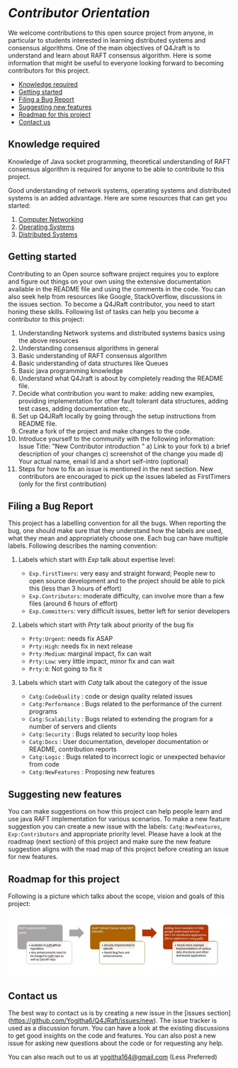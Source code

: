 # *Contributor Orientation*

We welcome contributions to this open source project from anyone, in particular to students interested in learning distributed systems and consensus algorithms. One of the main objectives of Q4Jraft is to understand and learn about RAFT consensus algorithm. Here is some information that might be useful to everyone looking forward to becoming contributors for this project.

* [Knowledge required](#knowledge-required)
* [Getting started](#getting-started)
* [Filing a Bug Report](#filing-a-bug-report)
* [Suggesting new features](#suggesting-new-features)
* [Roadmap for this project](#roadmap-for-this-project)
* [Contact us](#contact-us)

## Knowledge required
Knowledge of Java socket programming, theoretical understanding of RAFT consensus algorithm is required for anyone to be able to contribute to this project.

Good understanding of network systems, operating systems and distributed systems is an added advantage.
Here are some resources that can get you started:
1. [Computer Networking](https://www.udacity.com/course/computer-networking--ud436)
2. [Operating Systems](https://www.udacity.com/course/introduction-to-operating-systems--ud923)
3. [Distributed Systems](https://www.quora.com/Which-is-a-good-online-course-for-studying-distributed-systems-Video-lectures-preferred)

## Getting started
Contributing to an Open source software project requires you to explore and figure out things on your own using the extensive documentation available in the README file and using the comments in the code. You can also seek help from resources like Google, StackOverflow, discussions in the issues section. To become a Q4JRaft contributor, you need to start honing these skills.
Following list of tasks can help you become a contributor to this project:
1. Understanding Network systems and distributed systems basics using the above resources
2. Understanding consensus algorithms in general
3. Basic understanding of RAFT consensus algorithm
4. Basic understanding of data structures like Queues
5. Basic java programming knowledge
6. Understand what Q4Jraft is about by completely reading the README file.
7. Decide what contribution you want to make: adding new examples, providing implementation for other fault tolerant data structures, adding test cases, adding documentation etc.,
8. Set up Q4JRaft locally by going through the setup instructions from README file.
9. Create a fork of the project and make changes to the code.
10. Introduce yourself to the community with the following information:
	Issue Title: "New Contributor introduction <Your Github Name>"
	a) Link to your fork
	b) a brief description of your changes
	c) screenshot of the change you made
	d) Your actual name, email Id and a short self-intro (optional)
11. Steps for how to fix an issue is mentioned in the next section. New contributors are encouraged to pick up the issues labeled as FirstTimers (only for the first contribution)

## Filing a Bug Report
This project has a labelling convention for all the bugs. When reporting the bug, one should make sure that they understand how the labels are used, what they mean and appropriately choose one. Each bug can have multiple labels.
Following describes the naming convention:
1. Labels which start with *Exp* talk about expertise level:
	* `Exp.firstTimers`: very easy and straight forward; People new to open source development and to the project should be able to pick this (less than 3 hours of effort)
	* `Exp.Contributors`: moderate difficulty, can involve more than a few files (around 6 hours of effort)
	* `Exp.Committers`: very difficult issues, better left for senior developers
	
2. Labels which start with *Prty* talk about priority of the bug fix
	* `Prty:Urgent`: needs fix ASAP
	* `Prty:High`: needs fix in next release
	* `Prty:Medium`: marginal impact, fix can wait
	* `Prty:Low`: very little impact, minor fix and can wait
	* `Prty:0`: Not going to fix it 

3. Labels which start with *Catg* talk about the category of the issue
	* `Catg:CodeQuality` : code or design quality related issues
	* `Catg:Performance` : Bugs related to the performance of the current programs
	* `Catg:Scalability` : Bugs related to extending the program for a number of servers and clients
	* `Catg:Security` : Bugs related to security loop holes
	* `Catg:Docs` : User documentation, developer documentation or README, contribution reports
	* `Catg:Logic` : Bugs related to incorrect logic or unexpected behavior from code
	* `Catg:NewFeatures` : Proposing new features

## Suggesting new features
You can make suggestions on how this project can help people learn and use java RAFT implementation for various scenarios. To make a new feature suggestion you can create a new issue with the labels: `Catg:NewFeatures`, `Exp:Contributors` and appropriate priority level. Please have a look at the roadmap (next section) of this project and make sure the new feature suggestion aligns with the road map of this project before creating an issue for new features.

## Roadmap for this project
Following is a picture which talks about the scope, vision and goals of this project:

![RoadMap.JPG](images/RoadMap.JPG)

## Contact us
The best way to contact us is by creating a new issue in the [issues section] (https://github.com/Yogitha6/Q4JRaft/issues/new). The issue tracker is used as a discussion forum. You can have a look at the existing discussions to get good insights on the code and features. You can also post a new issue for asking new questions about the code or for requesting any help.

You can also reach out to us at yogitha164@gmail.com (Less Preferred)
